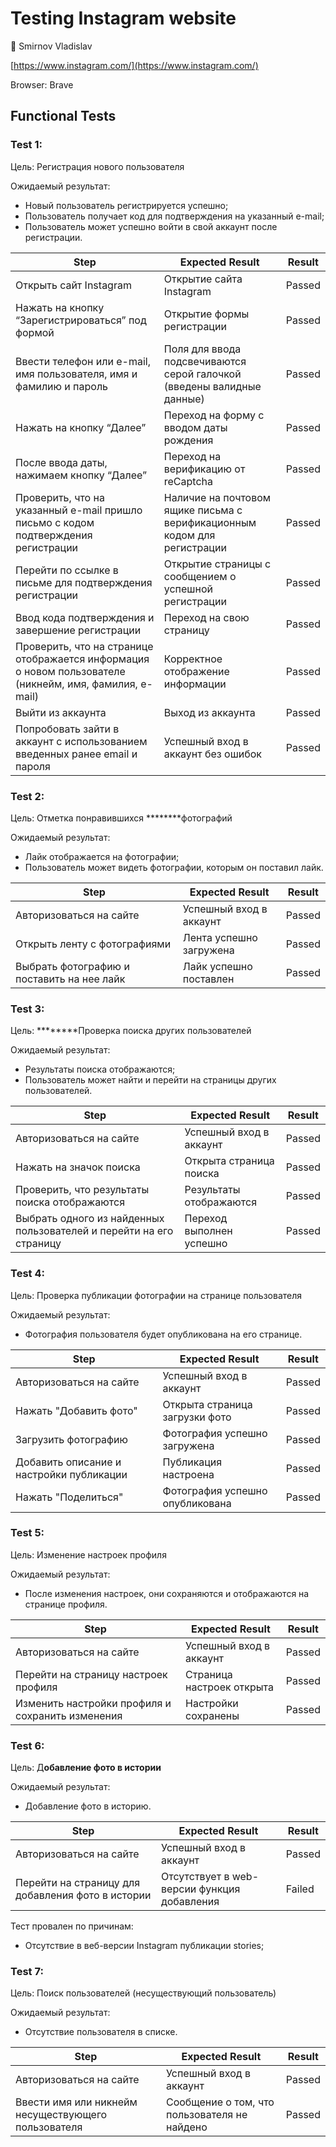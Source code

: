 # Testing Instagram website

👤 Smirnov Vladislav

[https://www.instagram.com/](https://www.instagram.com/)

Browser: Brave

## Functional Tests

### Test 1:

Цель: Регистрация нового пользователя

Ожидаемый результат: 

- Новый пользователь регистрируется успешно;
- Пользователь получает код для подтверждения на указанный e-mail;
- Пользователь может успешно войти в свой аккаунт после регистрации.

| Step | Expected Result | Result |
| --- | --- | --- |
| Открыть сайт Instagram | Открытие сайта Instagram | Passed |
| Нажать на кнопку “Зарегистрироваться” под формой | Открытие формы регистрации | Passed |
| Ввести телефон или e-mail, имя пользователя, имя и фамилию и пароль | Поля для ввода подсвечиваются серой галочкой (введены валидные данные) | Passed |
| Нажать на кнопку “Далее” | Переход на форму с вводом даты рождения | Passed |
| После ввода даты, нажимаем кнопку “Далее” | Переход на верификацию от reCaptcha | Passed |
| Проверить, что на указанный e-mail пришло письмо с кодом подтверждения регистрации | Наличие на почтовом ящике письма с верификационным кодом для регистрации | Passed |
| Перейти по ссылке в письме для подтверждения регистрации | Открытие страницы с сообщением о успешной регистрации | Passed |
| Ввод кода подтверждения и завершение регистрации | Переход на свою страницу | Passed |
| Проверить, что на странице отображается информация о новом пользователе (никнейм, имя, фамилия, e-mail) | Корректное отображение информации | Passed |
| Выйти из аккаунта | Выход из аккаунта | Passed |
| Попробовать зайти в аккаунт с использованием введенных ранее email и пароля | Успешный вход в аккаунт без ошибок | Passed |

### Test 2:

Цель: Отметка понравившихся ********фотографий 

Ожидаемый результат: 

- Лайк отображается на фотографии;
- Пользователь может видеть фотографии, которым он поставил лайк.

| Step | Expected Result | Result |
| --- | --- | --- |
| Авторизоваться на сайте | Успешный вход в аккаунт | Passed |
| Открыть ленту с фотографиями | Лента успешно загружена | Passed |
| Выбрать фотографию и поставить на нее лайк | Лайк успешно поставлен | Passed |

### Test 3:

Цель: ********Проверка поиска других пользователей

Ожидаемый результат: 

- Результаты поиска отображаются;
- Пользователь может найти и перейти на страницы других пользователей.

| Step | Expected Result | Result |
| --- | --- | --- |
| Авторизоваться на сайте | Успешный вход в аккаунт | Passed |
| Нажать на значок поиска | Открыта страница поиска | Passed |
| Проверить, что результаты поиска отображаются | Результаты отображаются | Passed |
| Выбрать одного из найденных пользователей и перейти на его страницу | Переход выполнен успешно | Passed |

### Test 4:

Цель: Проверка публикации фотографии на странице пользователя

Ожидаемый результат: 

- Фотография пользователя будет опубликована на его странице.

| Step | Expected Result | Result |
| --- | --- | --- |
| Авторизоваться на сайте | Успешный вход в аккаунт | Passed |
| Нажать "Добавить фото" | Открыта страница загрузки фото | Passed |
| Загрузить фотографию | Фотография успешно загружена | Passed |
| Добавить описание и настройки публикации | Публикация настроена | Passed |
| Нажать "Поделиться" | Фотография успешно опубликована | Passed |

### Test 5:

Цель: Изменение настроек профиля

Ожидаемый результат: 

- После изменения настроек, они сохраняются и отображаются на странице профиля.

| Step | Expected Result | Result |
| --- | --- | --- |
| Авторизоваться на сайте | Успешный вход в аккаунт | Passed |
| Перейти на страницу настроек профиля | Страница настроек открыта | Passed |
| Изменить настройки профиля и сохранить изменения | Настройки сохранены | Passed |

### Test 6:

Цель: Д****обавление фото в истории****

Ожидаемый результат: 

- Добавление фото в историю.

| Step | Expected Result | Result |
| --- | --- | --- |
| Авторизоваться на сайте | Успешный вход в аккаунт | Passed |
| Перейти на страницу для добавления фото в истории | Отсутствует в web-версии функция добавления | Failed |

Тест провален по причинам:

- Отсутствие в веб-версии Instagram публикации stories;

### Test 7:

Цель: Поиск пользователей (несуществующий пользователь)

Ожидаемый результат: 

- Отсутствие пользователя в списке.

| Step | Expected Result | Result |
| --- | --- | --- |
| Авторизоваться на сайте | Успешный вход в аккаунт | Passed |
| Ввести имя или никнейм несуществующего пользователя | Сообщение о том, что пользователя не найдено | Passed |